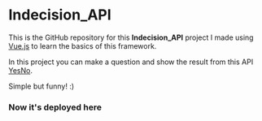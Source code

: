 # Indecision_API

This is the GitHub repository for this **Indecision_API** project I made using [Vue.js](https://vuejs.org/) to learn the basics of this framework.

In this project you can make a question and show the result from this API [YesNo](https://yesno.wtf/).

Simple but funny! :)

### Now it's deployed here
